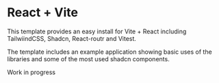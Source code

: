 # React + Vite

This template provides an easy install for Vite + React including TailwiindCSS, Shadcn, React-routr and Vitest.

The template includes an example application showing basic uses of the libraries and some of the most used shadcn components.

Work in progress
